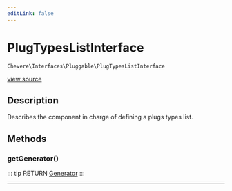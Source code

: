 ```yaml
---
editLink: false
---
```


# PlugTypesListInterface

`Chevere\Interfaces\Pluggable\PlugTypesListInterface`

[view source](https://github.com/chevere/chevere/blob/master/Pluggable/PlugTypesListInterface.php)

## Description

Describes the component in charge of defining a plugs types list.

## Methods

### getGenerator()

::: tip RETURN
[Generator](https://www.php.net/manual/class.generator)
:::

---
